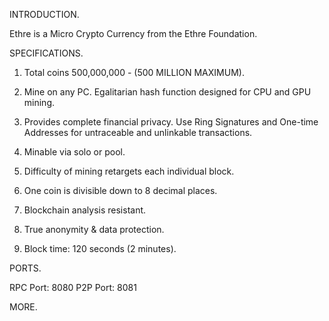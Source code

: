 INTRODUCTION.

Ethre is a Micro Crypto Currency from the Ethre Foundation. 





SPECIFICATIONS.

1) Total coins 500,000,000 - (500 MILLION MAXIMUM).

2) Mine on any PC. Egalitarian hash function designed for CPU and GPU mining.

3) Provides complete financial privacy. Use Ring Signatures and One-time Addresses for untraceable and unlinkable transactions.

4) Minable via solo or pool.

5) Difficulty of mining retargets each individual block.

6) One coin is divisible down to 8 decimal places.

7) Blockchain analysis resistant.

8) True anonymity & data protection.

9) Block time: 120 seconds (2 minutes).





PORTS.

RPC Port:  8080
P2P Port:  8081





MORE.











